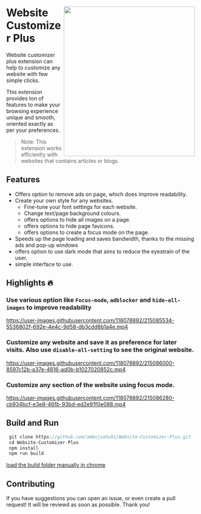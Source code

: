 # <img width="350" height="400" align="right" src="https://user-images.githubusercontent.com/118078892/220065222-a732dff5-7a78-4853-b5a6-d54d8c5fa8bc.PNG"> Website Customizer Plus

Website customizer plus extension can help to customize any website with few simple clicks.

This extension provides ton of features to make your browsing experience unique and smooth, oriented exactly as per your preferences.

> Note: This extension works efficienlty with websites that contains articles or blogs.

## Features
- Offers option to remove ads on page, which does improve readability.
- Create your own style for any websites.
  - Fine-tune your font settings for each website.
  - Change text/page background colours.
  - offers options to hide all images on a page.
  - offers options to hide page favicons.
  - offers options to create a focus mode on the page.
- Speeds up the page loading and saves bandwidth, thanks to the missing ads and pop-up windows
- offers option to use dark mode that aims to reduce the eyestrain of the user.
- simple interface to use.

## Highlights 🔥


### Use various option like `Focus-mode`, `adblocker` and `hide-all-images` to improve readability

https://user-images.githubusercontent.com/118078892/215085534-5536802f-692e-4e4c-9d58-db3cdd8b1a4e.mp4
        
        
### Customize any website and save it as preference for later visits. Also use `disable-all-setting` to see the original website.


https://user-images.githubusercontent.com/118078892/215086000-8597c12b-a37e-4816-ad0b-b1027020852c.mp4


### Customize any section of the website using focus mode.


https://user-images.githubusercontent.com/118078892/215086280-cb934bcf-e3e8-46fb-93bd-ed2e91f0e088.mp4








## Build and Run
```js
 git clone https://github.com/ambujsahu81/Website-Customizer-Plus.git
 cd Website-Customizer-Plus
 npm install
 npm run build 
```
[load the build folder manually in chrome](https://github.com/ambujsahu81/Website-Customizer-Plus)

## Contributing
If you have suggestions you can open an issue, or even create a pull request! It will be reviewd as soon as possible. Thank you!


